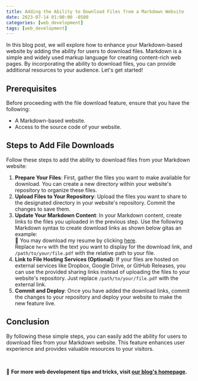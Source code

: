 ```yaml
---
title: Adding the Ability to Download Files from a Markdown Website
date: 2023-07-14 01:00:00 -0500
categories: [web_development]
tags: [web_development]
---
```



In this blog post, we will explore how to enhance your Markdown-based website by adding the ability for users to download files. Markdown is a simple and widely used markup language for creating content-rich web pages. By incorporating the ability to download files, you can provide additional resources to your audience. Let's get started!

## Prerequisites

Before proceeding with the file download feature, ensure that you have the following:

- A Markdown-based website.
- Access to the source code of your website.

## Steps to Add File Downloads

Follow these steps to add the ability to download files from your Markdown website:

1. **Prepare Your Files**: First, gather the files you want to make available for download. You can create a new directory within your website's repository to organize these files.<br>
2. **Upload Files to Your Repository**: Upload the files you want to share to the designated directory in your website's repository. Commit the changes to save them.<br>
3. **Update Your Markdown Content**: In your Markdown content, create links to the files you uploaded in the previous step. Use the following Markdown syntax to create download links as shown below gitas an example: <br>
    📝 You may download my resume by clicking [here](/assets/files/JamisonJohnsonResume_2023.pdf). <br>
    Replace `here` with the text you want to display for the download link, and `/path/to/your/file.pdf` with the relative path to your file. <br>
4. **Link to File Hosting Services (Optional)**: If your files are hosted on external services like Dropbox, Google Drive, or GitHub Releases, you can use the provided sharing links instead of uploading the files to your website's repository. Just replace `/path/to/your/file.pdf` with the external link.<br>
5. **Commit and Deploy**: Once you have added the download links, commit the changes to your repository and deploy your website to make the new feature live.

## Conclusion

By following these simple steps, you can easily add the ability for users to download files from your Markdown website. This feature enhances user experience and provides valuable resources to your visitors.

<br>

📖 **For more web development tips and tricks, visit [our blog's homepage](https://blog.johnsonpremier.net).**





